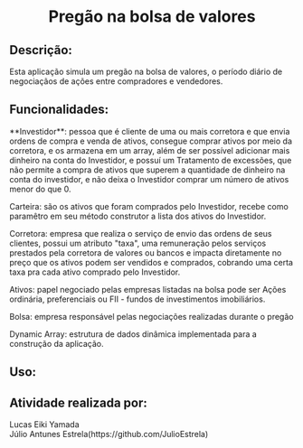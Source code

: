 <h1 align = "center">Pregão na bolsa de valores</h1>

## Descrição:
<p>
Esta aplicação simula um pregão na bolsa de valores, o período diário de negociaçãos de ações entre compradores e vendedores.
</p>

## Funcionalidades:
<p>
**Investidor**: pessoa que é cliente de uma ou mais corretora e que envia ordens de compra e venda de ativos, consegue comprar ativos por meio da corretora, e os armazena em um array, além de ser possível adicionar mais dinheiro na conta do Investidor, e possuí um Tratamento de excessões, que não permite a compra de ativos que superem a quantidade de dinheiro na conta do investidor, e não deixa o Investidor comprar um número de ativos menor do que 0.
<p/>  
<p>
Carteira: são os ativos que foram comprados pelo Investidor, recebe como paramêtro em seu método construtor a lista dos ativos do Investidor.
<p/>
<p>
Corretora: empresa que realiza o serviço de envio das ordens de seus clientes, possui um atributo "taxa", uma remuneração pelos serviços prestados pela corretora de valores ou bancos e impacta diretamente no preço que os ativos podem ser vendidos e comprados, cobrando uma certa taxa pra cada ativo comprado pelo Investidor.
<p/>
Ativos: papel negociado pelas empresas listadas na bolsa pode ser Ações ordinária, preferenciais ou FII - fundos de investimentos imobiliários.
<p>
Bolsa: empresa responsável pelas negociações realizadas durante o pregão
<p/>
<p>
Dynamic Array: estrutura de dados dinâmica implementada para a construção da aplicação.
</p>

## Uso:
<p>

</p>

## Atividade realizada por:
<p>
Lucas Eiki Yamada</br>
Júlio Antunes Estrela(https://github.com/JulioEstrela)
</p>
